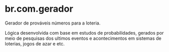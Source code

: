 # br.com.gerador
Gerador de prováveis números para a loteria.


Lógica desenvolvida com base em estudos de probabilidades, gerados por meio de pesquisas dos ultimos eventos e acontecimentos em sistemas de loterias, jogos de azar e etc.  
